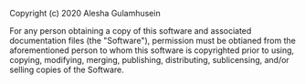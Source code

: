 Copyright (c) 2020 Alesha Gulamhusein

For any person obtaining a copy of this software and associated documentation files (the "Software"), permission must be obtianed from the aforementioned person to whom this software is copyrighted prior to using, copying, modifying, merging, publishing, distributing, sublicensing, and/or selling copies of the Software.
